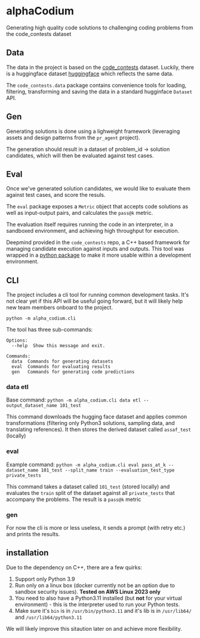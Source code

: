 # alphaCodium

Generating high quality code solutions to challenging coding problems from the code_contests dataset

## Data

The data in the project is based on the [code_contests](https://github.com/google-deepmind/code_contests) dataset.
Luckily, there is a huggingface dataset [huggingface](https://huggingface.co/datasets/deepmind/code_contests) which reflects the same data.

The `code_contests.data` package contains convenience tools for loading, filtering, transforming and saving the data in a standard hugginface `Dataset` API.

## Gen

Generating solutions is done using a lighweight framework (leveraging assets and design patterns from the `pr_agent` project).

The generation should result in a dataset of problem_id -> solution candidates, which will then be evaluated against test cases.

## Eval

Once we've generated solution candidates, we would like to evaluate them against test cases, and score the resuls.

The `eval` package exposes a `Metric` object that accepts code solutions as well as input-output pairs, and calculates the `pass@k` metric.

The evaluation itself requires running the code in an interpreter, in a sandboxed environment, and achieving high throughput for execution.

Deepmind provided in the `code_contests` repo, a C++ based framework for managing candidate execution against inputs and outputs.
This tool was wrapped in a [python package](https://pypi.org/project/code-contests-tester/0.1.3/) to make it more usable within a development environment.

## CLI

The project includes a cli tool for running common development tasks.
It's not clear yet if this API will be useful going forward, but it will likely help new team members onboard to the project.

```python -m alpha_codium.cli```

The tool has three sub-commands:

```
Options:
  --help  Show this message and exit.

Commands:
  data  Commands for generating datasets
  eval  Commands for evaluating results
  gen   Commands for generating code predictions

```

### data etl
Base command: `python -m alpha_codium.cli data etl --output_dataset_name 101_test`

This command downloads the hugging face dataset and applies common transformations (filtering only Python3 solutions, sampling data, and translating references).
It then stores the derived dataset called `assaf_test` (locally)

### eval
Example command: `python -m alpha_codium.cli eval pass_at_k --dataset_name 101_test --split_name train --evaluation_test_type private_tests`

This command takes a dataset called `101_test` (stored locally) and evaluates the `train` split of the dataset against all `private_tests` that accompany the problems.
The result is a `pass@k` metric


### gen

For now the cli is more or less useless, it sends a prompt (with retry etc.) and prints the results.

## installation

Due to the dependency on C++, there are a few quirks:

1. Support only Python 3.9
2. Run only on a linux box (docker currently not be an option due to sandbox security issues). **Tested on AWS Linux 2023 only**
3. You need to also have a Python3.11 installed (but **not** for your virtual environment) - this is the interpreter used to run your Python tests.
4. Make sure it's `bin` is in `/usr/bin/python3.11` and it's lib is in `/usr/lib64/` and `/usr/lib64/python3.11`

We will likely improve this sitaution later on and achieve more flexibility.
